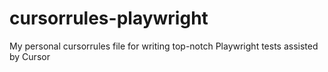 # cursorrules-playwright
My personal cursorrules file for writing top-notch Playwright tests assisted by Cursor

